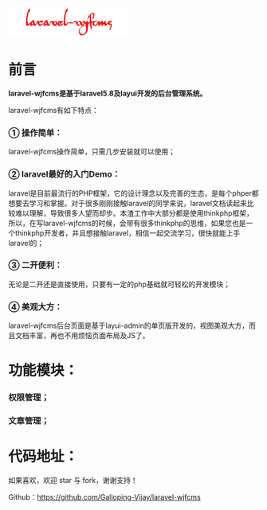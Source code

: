 ![default](./images/logo.png)

# 前言

**laravel-wjfcms是基于laravel5.8及layui开发的后台管理系统。**

laravel-wjfcms有如下特点：

### ①  操作简单：

laravel-wjfcms操作简单，只需几步安装就可以使用；

### ②  laravel最好的入门Demo：

laravel是目前最流行的PHP框架，它的设计理念以及完善的生态，是每个phper都想要去学习和掌握。对于很多刚刚接触laravel的同学来说，laravel文档读起来比较难以理解，导致很多人望而却步。本渣工作中大部分都是使用thinkphp框架，所以，在写laravel-wjfcms的时候，会带有很多thinkphp的思维，如果您也是一个thinkphp开发者，并且想接触laravel，相信一起交流学习，很快就能上手laravel的；

### ③  二开便利：

无论是二开还是直接使用，只要有一定的php基础就可轻松的开发模块；

### ④ 美观大方：

laravel-wjfcms后台页面是基于layui-admin的单页版开发的，视图美观大方，而且文档丰富，再也不用烦恼页面布局及JS了。

# 功能模块：

### 权限管理；

### 文章管理；

# 代码地址：

如果喜欢，欢迎 star 与 fork，谢谢支持！

Github：https://github.com/Galloping-Vijay/laravel-wjfcms

